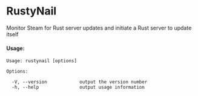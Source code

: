# RustyNail

Monitor Steam for Rust server updates and initiate a Rust server to update itself

#### Usage:

```
Usage: rustynail [options]

Options:

  -V, --version            output the version number
  -h, --help               output usage information
```
